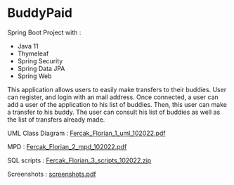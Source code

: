 # BuddyPaid

Spring Boot Project with : 
 - Java 11
 - Thymeleaf
 - Spring Security
 - Spring Data JPA
 - Spring Web
 
This application allows users to easily make transfers to their buddies.
User can register, and login with an mail address.
Once connected, a user can add a user of the application to his list of buddies.
Then, this user can make a transfer to his buddy.
The user can consult his list of buddies as well as the list of transfers already made.

UML Class Diagram :
[Fercak_Florian_1_uml_102022.pdf](https://github.com/Fercak-Florian/BuddyPaid/files/10275673/Fercak_Florian_1_uml_102022.pdf)

MPD :
[Fercak_Florian_2_mpd_102022.pdf](https://github.com/Fercak-Florian/BuddyPaid/files/10275678/Fercak_Florian_2_mpd_102022.pdf)

SQL scripts :
[Fercak_Florian_3_scripts_102022.zip](https://github.com/Fercak-Florian/BuddyPaid/files/10275583/Fercak_Florian_3_scripts_102022.zip)

Screenshots : 
[screenshots.pdf](https://github.com/Fercak-Florian/BuddyPaid/files/10275780/screenshots.pdf)
